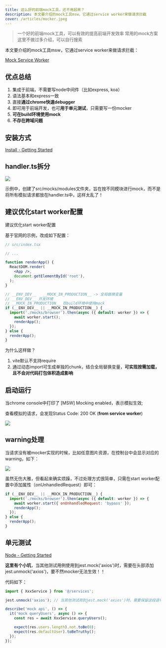 ```yaml
---
title: 这么好的前端mock工具，还不用起来？
description: 本文要介绍的mock工具msw，它通过service worker来做请求拦截
cover: /articles/mocker.jpeg
---
```


> 一个好的前端mock工具，可以有效的提高前端开发效率
> 常用的mock方案这里不做过多介绍，可以自行搜索

本文要介绍的mock工具msw，它通过service worker来做请求拦截：

[Mock Service Worker](https://link.zhihu.com/?target=https%3A//mswjs.io/)

## 优点总结

1. 集成于前端，不需要写node中间件（比如express, koa）
2. 语法基本和express一致
3. 直接**通过chrome快速debugger**
4. 即可用于前端开发，也可**用于单元测试**，只需要写一份mocker
5. **可在build环境使用mock**
6. **不存在跨域问题**

## 安装方式

[Install - Getting Started](https://link.zhihu.com/?target=https%3A//mswjs.io/docs/getting-started/install)

## handler.ts拆分

![](https://pic4.zhimg.com/80/v2-55055c981f60bb2b91e8678f0d3cb26b_1440w.jpg)

示例中，创建了src/mocks/modules文件夹，旨在按不同模块进行mock，而不是将所有模拟请求都放在handler.ts中，这样太乱了！

## 建议优化start worker配置

建议优化start worker配置

基于官网的示例，改成如下配置：

```jsx [src/index.tsx]
// src/index.tsx

// ...

function renderApp() {
  ReactDOM.render(
    <App />,
    document.getElementById('root'),
  );
}

// __ENV_DEV__   __MOCK_IN_PRODUCTION__ -> 全局替换变量
// __ENV_DEV__ 开发环境
// __MOCK_IN_PRODUCTION__ 在build环境中使用mock
if (__ENV_DEV__ || __MOCK_IN_PRODUCTION__) {
  import('./mocks/browser').then(async ({ default: worker }) => {
    await worker.start();
    renderApp();
  });
} else {
  renderApp();
}

```

为什么这样做？

1. vite默认不支持require
2. 通过动态import可生成单独的chunk，结合全局替换变量，**可实现按需加载，且不会对代码打包体积造成影响**

## 启动运行

当chrome console中打印了 [MSW] Mocking enabled，表示模拟生效;

查看模拟的请求，会发现Status Code: 200 OK (**from service worker**)

![](https://pic2.zhimg.com/80/v2-dfd65ec91cb2e40b3ae476cdf864d155_1440w.png)

## warning处理

当请求没有被mocker实现的时候，比如任意图片资源，在控制台中会显示对应的warning，如下：

![](https://pic4.zhimg.com/80/v2-43c9cf1a3e11124efffdbd1e459e6fc3_1440w.png)

虽然无伤大雅，但看起来确实烦躁，不过处理方式很简单，只需在start worker配置中添加属性（onUnhandledRequest）即可：

```jsx
if (__ENV_DEV__ || __MOCK_IN_PRODUCTION__) {
  import('./mocks/browser').then(async ({ default: worker }) => {
    await worker.start({ onUnhandledRequest: 'bypass' });
    renderApp();
  });
} else {
  renderApp();
}
```

## 单元测试

[Node - Getting Started](https://link.zhihu.com/?target=https%3A//mswjs.io/docs/getting-started/integrate/node)

**这里有个小坑**，当其他测试用例使用到jest.mock('axios')时，需要在头部添加jest.unmock('axios')，要不然mocker无法生效！！

代码如下：

```jsx
import { XxxService } from '@/services';

jest.unmock('axios'); // 当其他测试用到jest.mock('axios')时，需要保留这段语句

describe('mock api', () => {
  it('mock queryUsers', async () => {
    const res = await XxxService.queryUsers();

    expect(res.users.length).not.toBe(0);
    expect(res.defaultUser).toBeTruthy();
  });
});
```

